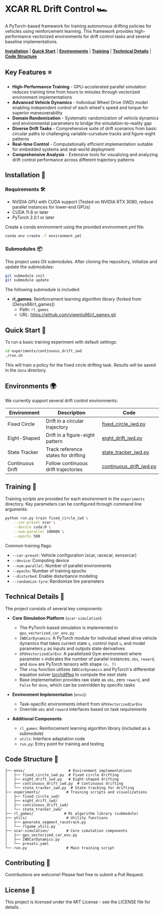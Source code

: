 # XCAR RL Drift Control 🏎️

A PyTorch-based framework for training autonomous drifting policies for vehicles using reinforcement learning. This framework provides high-performance vectorized environments for drift control tasks and several baseline implementations.

[**Installation**](#installation-) | [**Quick Start**](#quick-start-) | [**Environments**](#environments-) | [**Training**](#training-) | [**Technical Details**](#technical-details-) | [**Code Structure**](#code-structure-)

## Key Features ⭐
- **High-Performance Training** - GPU-accelerated parallel simulation reduces training time from hours to minutes through vectorized environment implementations
- **Advanced Vehicle Dynamics** - Individual Wheel Drive (IWD) model enabling independent control of each wheel's speed and torque for superior maneuverability
- **Domain Randomization** - Systematic randomization of vehicle dynamics and environmental parameters to bridge the simulation-to-reality gap
- **Diverse Drift Tasks** - Comprehensive suite of drift scenarios from basic circular paths to challenging variable-curvature tracks and figure-eight patterns
- **Real-time Control** - Computationally efficient implementation suitable for embedded systems and real-world deployment
- **Comprehensive Analysis** - Extensive tools for visualizing and analyzing drift control performance across different trajectory patterns

## Installation 📂

### Requirements 🛠️
- NVIDIA GPU with CUDA support (Tested on NVIDIA RTX 3080, reduce parallel instances for lower-end GPUs)
- CUDA 11.8 or later
- PyTorch 2.0.1 or later

Create a conda environment using the provided environment.yml file:

```bash
conda env create -f environment.yml
```

### Submodules 📦
This project uses Git submodules. After cloning the repository, initialize and update the submodules:

```bash
git submodule init
git submodule update
```

The following submodule is included:
- **rl_games**: Reinforcement learning algorithm library (forked from [Denys88/rl_games])
  - Path: `rl_games`
  - URL: https://github.com/yiwenlu66/rl_games.git

## Quick Start 🚀

To run a basic training experiment with default settings:

```bash
cd experiments/continuous_drift_iwd
./run.sh
```

This will train a policy for the fixed circle drifting task. Results will be saved in the `data` directory.

## Environments 🌍

We currently support several drift control environments:

| Environment | Description | Code |
|------------|-------------|------|
| Fixed Circle | Drift in a circular trajectory | [fixed_circle_iwd.py](envs/fixed_circle_iwd.py) |
| Eight-Shaped | Drift in a figure-eight pattern | [eight_drift_iwd.py](envs/eight_drift_iwd.py) |
| State Tracker | Track reference states for drifting | [state_tracker_iwd.py](envs/state_tracker_iwd.py) |
| Continuous Drift | Follow continuous drift trajectories | [continuous_drift_iwd.py](envs/continuous_drift_iwd.py) |

## Training 🎯

Training scripts are provided for each environment in the `experiments` directory. Key parameters can be configured through command line arguments:

```bash
python run.py train fixed_circle_iwd \
    --car-preset xcar \
    --device cuda:0 \
    --num-parallel 100000 \
    --epochs 500
```

Common training flags:
- `--car-preset`: Vehicle configuration (xcar, racecar, sensorcar)
- `--device`: Computing device
- `--num-parallel`: Number of parallel environments
- `--epochs`: Number of training epochs
- `--disturbed`: Enable disturbance modeling
- `--randomize-tyre`: Randomize tire parameters

## Technical Details 🔧

The project consists of several key components:

- **Core Simulation Platform** (`xcar-simulation`):
  - The PyTorch-based simulation is implemented in `gpu_vectorized_car_env.py`
  - `IWDCarDynamics`: A PyTorch module for individual wheel drive vehicle dynamics that takes current state `s`, control input `u`, and model parameters `p` as inputs and outputs state derivatives
  - `GPUVectorizedCarEnv`: A parallelized Gym environment where parameter `n` indicates the number of parallel instances; `obs`, `reward`, and `done` are PyTorch tensors with shape `(n, ?)`
  - The `step` function utilizes `IWDCarDynamics` and PyTorch's differential equation solver [torchdiffeq](https://github.com/rtqichen/torchdiffeq) to compute the next state
  - Base implementation provides raw state as `obs`, zero `reward`, and `False` for `done`, which can be overridden by specific tasks

- **Environment Implementation** (`envs`):
  - Task-specific environments inherit from `GPUVectorizedCarEnv`
  - Override `obs` and `reward` interfaces based on task requirements

- **Additional Components**:
  - `rl_games`: Reinforcement learning algorithm library (included as a submodule)
  - `utils`: Interface adaptation code
  - `run.py`: Entry point for training and testing

## Code Structure 📝

```
├── envs/                    # Environment implementations
│   ├── fixed_circle_iwd.py  # Fixed circle drifting
│   ├── eight_drift_iwd.py   # Eight-shaped drifting
│   ├── continuous_drift_iwd.py  # Continuous drifting
│   └── state_tracker_iwd.py  # State tracking for drifting
├── experiments/            # Training scripts and visualizations
│   ├── fixed_circle_iwd/
│   ├── eight_drift_iwd/
│   ├── continuous_drift_iwd/
│   └── state_tracker_iwd/
├── rl_games/              # RL algorithm library (submodule)
├── utils/                  # Utility functions
│   ├── generate_segment_racetrack.py
│   └── rlgame_utils.py
├── xcar-simulation/        # Core simulation components
│   ├── gpu_vectorized_car_env.py
│   ├── IWDCarDynamics.py
│   └── presets.yaml
└── run.py                  # Main training script
```

## Contributing 🤝

Contributions are welcome! Please feel free to submit a Pull Request.

## License 📄

This project is licensed under the MIT License - see the LICENSE file for details.